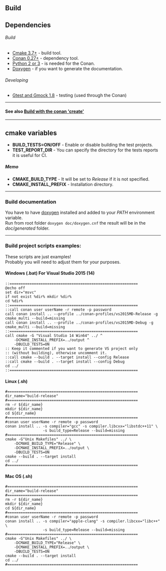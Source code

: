 ## Build

## Dependencies
###### Build
- [Cmake 3.7+](https://cmake.org) - build tool.
- [Conan 0.27+](https://www.conan.io) - dependency tool.
- [Python 2 or 3](https://www.python.org) - is needed for the Conan.
- [Doxygen](http://www.stack.nl/~dimitri/doxygen) - if you want to generate the documentation.

###### Developing
- [Gtest and Gmock 1.8](https://github.com/google/googletest) - testing (used through the Conan)  

-------------------------------------------------------------------------------------

#### See also [Build with the conan 'create'](conan-create.md)

-------------------------------------------------------------------------------------

## cmake variables
- **BUILD_TESTS=ON/OFF** - Enable or disable building the test projects.
- **TEST_REPORT_DIR** - You can specify the directory for the tests reports it is useful for CI.
##### Memo
- **CMAKE_BUILD_TYPE** - It will be set to _Release_ if it is not specified.
- **CMAKE_INSTALL_PREFIX** - Installation directory.

-------------------------------------------------------------------------------------

### Build documentation
You have to have [doxygen](http://www.stack.nl/~dimitri/doxygen/) installed and added to your _PATH_ environment variable.  
Run from root folder ``` doxygen doc/doxygen.cnf ``` the result will be in the _doc/generated_ folder.

-------------------------------------------------------------------------------------

### Build project scripts examples:
These scripts are just examples!  
Probably you will need to adjust them for your purposes.

#### Windows (.bat) For Visual Studio 2015 (14)
```
::==========================================================
@echo off
set dir="msvc"
if not exist %dir% mkdir %dir%
cd %dir%
::==========================================================
::call conan user userName -r remote -p password
call conan install .. --profile ../conan-profiles/vs2015MD-Release -g cmake_multi --build=missing
call conan install .. --profile ../conan-profiles/vs2015MD-Debug -g cmake_multi --build=missing
::==========================================================
call cmake -G "Visual Studio 14 Win64" ../ ^
	-DCMAKE_INSTALL_PREFIX=../output ^
	-DBUILD_TESTS=ON
:: Keep it commented if you want to generate VS project only
:: (without building), otherwise uncomment it.
::call cmake --build . --target install --config Release
::call cmake --build . --target install --config Debug
cd ../
::==========================================================
```

#### Linux (.sh)
```
#===========================================================
dir_name="build-release"
#===========================================================
rm -r ${dir_name}
mkdir ${dir_name}
cd ${dir_name}
#===========================================================
#conan user userName -r remote -p password
conan install .. -s compiler="gcc" -s compiler.libcxx="libstdc++11" \
                 -s build_type=Release --build=missing
#===========================================================
cmake -G"Unix Makefiles" ../ \
    -DCMAKE_BUILD_TYPE="Release" \
    -DCMAKE_INSTALL_PREFIX=../output \
    -DBUILD_TESTS=ON
cmake --build . --target install
cd ../
#===========================================================
```

#### Mac OS (.sh)
```
#===========================================================
dir_name="build-release"
#===========================================================
rm -r ${dir_name}
mkdir ${dir_name}
cd ${dir_name}
#===========================================================
#conan user userName -r remote -p password
conan install .. -s compiler="apple-clang" -s compiler.libcxx="libc++" \
                 -s build_type=Release --build=missing
#===========================================================
cmake -G"Unix Makefiles" ../ \
    -DCMAKE_BUILD_TYPE="Release" \
    -DCMAKE_INSTALL_PREFIX=../output \
    -DBUILD_TESTS=ON
cmake --build . --target install
cd ../
#===========================================================
```
